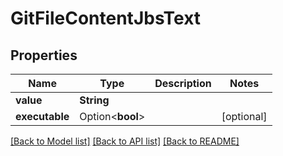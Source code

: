 # GitFileContentJbsText

## Properties

Name | Type | Description | Notes
------------ | ------------- | ------------- | -------------
**value** | **String** |  | 
**executable** | Option<**bool**> |  | [optional]

[[Back to Model list]](../README.md#documentation-for-models) [[Back to API list]](../README.md#documentation-for-api-endpoints) [[Back to README]](../README.md)


